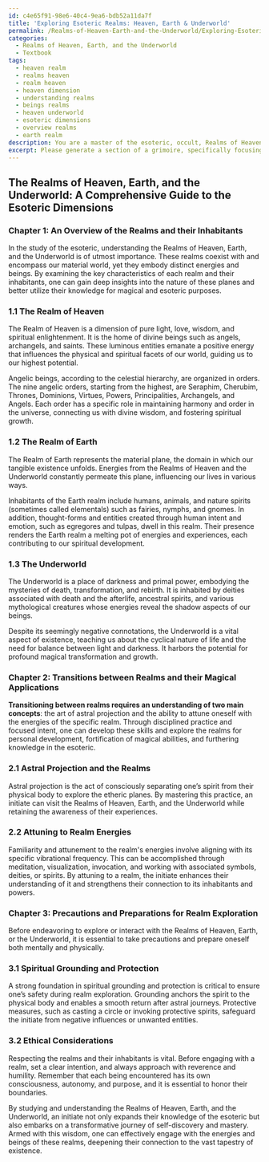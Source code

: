 ```yaml
---
id: c4e65f91-98e6-40c4-9ea6-bdb52a11da7f
title: 'Exploring Esoteric Realms: Heaven, Earth & Underworld'
permalink: /Realms-of-Heaven-Earth-and-the-Underworld/Exploring-Esoteric-Realms-Heaven-Earth-Underworld/
categories:
  - Realms of Heaven, Earth, and the Underworld
  - Textbook
tags:
  - heaven realm
  - realms heaven
  - realm heaven
  - heaven dimension
  - understanding realms
  - beings realms
  - heaven underworld
  - esoteric dimensions
  - overview realms
  - earth realm
description: You are a master of the esoteric, occult, Realms of Heaven, Earth, and the Underworld and education, you have written many textbooks on the subject in ways that provide students with rich and deep understanding of the subject. You are being asked to write textbook-like sections on a topic and you do it with full context, explainability, and reliability in accuracy to the true facts of the topic at hand, in a textbook style that a student would easily be able to learn from, in a rich, engaging, and contextual way. Always include relevant context (such as formulas and history), related concepts, and in a way that someone can gain deep insights from.
excerpt: Please generate a section of a grimoire, specifically focusing on the Realms of Heaven, Earth, and the Underworld that an initiate can study to gain rich knowledge and understanding. Include information on the key characteristics of each realm and their inhabitants, the process of transitioning between realms, and how knowledge of these realms can be used for magical and esoteric purposes. Additionally, provide insights on the required precautions and preparations an individual should take before exploring or interacting with these realms.
---
```


## The Realms of Heaven, Earth, and the Underworld: A Comprehensive Guide to the Esoteric Dimensions

### Chapter 1: An Overview of the Realms and their Inhabitants

In the study of the esoteric, understanding the Realms of Heaven, Earth, and the Underworld is of utmost importance. These realms coexist with and encompass our material world, yet they embody distinct energies and beings. By examining the key characteristics of each realm and their inhabitants, one can gain deep insights into the nature of these planes and better utilize their knowledge for magical and esoteric purposes.

### 1.1 The Realm of Heaven

The Realm of Heaven is a dimension of pure light, love, wisdom, and spiritual enlightenment. It is the home of divine beings such as angels, archangels, and saints. These luminous entities emanate a positive energy that influences the physical and spiritual facets of our world, guiding us to our highest potential.

Angelic beings, according to the celestial hierarchy, are organized in orders. The nine angelic orders, starting from the highest, are Seraphim, Cherubim, Thrones, Dominions, Virtues, Powers, Principalities, Archangels, and Angels. Each order has a specific role in maintaining harmony and order in the universe, connecting us with divine wisdom, and fostering spiritual growth.

### 1.2 The Realm of Earth

The Realm of Earth represents the material plane, the domain in which our tangible existence unfolds. Energies from the Realms of Heaven and the Underworld constantly permeate this plane, influencing our lives in various ways.

Inhabitants of the Earth realm include humans, animals, and nature spirits (sometimes called elementals) such as fairies, nymphs, and gnomes. In addition, thought-forms and entities created through human intent and emotion, such as egregores and tulpas, dwell in this realm. Their presence renders the Earth realm a melting pot of energies and experiences, each contributing to our spiritual development.

### 1.3 The Underworld

The Underworld is a place of darkness and primal power, embodying the mysteries of death, transformation, and rebirth. It is inhabited by deities associated with death and the afterlife, ancestral spirits, and various mythological creatures whose energies reveal the shadow aspects of our beings.

Despite its seemingly negative connotations, the Underworld is a vital aspect of existence, teaching us about the cyclical nature of life and the need for balance between light and darkness. It harbors the potential for profound magical transformation and growth.

### Chapter 2: Transitions between Realms and their Magical Applications

**Transitioning between realms requires an understanding of two main concepts**: the art of astral projection and the ability to attune oneself with the energies of the specific realm. Through disciplined practice and focused intent, one can develop these skills and explore the realms for personal development, fortification of magical abilities, and furthering knowledge in the esoteric.

### 2.1 Astral Projection and the Realms

Astral projection is the act of consciously separating one’s spirit from their physical body to explore the etheric planes. By mastering this practice, an initiate can visit the Realms of Heaven, Earth, and the Underworld while retaining the awareness of their experiences.

### 2.2 Attuning to Realm Energies

Familiarity and attunement to the realm's energies involve aligning with its specific vibrational frequency. This can be accomplished through meditation, visualization, invocation, and working with associated symbols, deities, or spirits. By attuning to a realm, the initiate enhances their understanding of it and strengthens their connection to its inhabitants and powers.

### Chapter 3: Precautions and Preparations for Realm Exploration

Before endeavoring to explore or interact with the Realms of Heaven, Earth, or the Underworld, it is essential to take precautions and prepare oneself both mentally and physically.

### 3.1 Spiritual Grounding and Protection

A strong foundation in spiritual grounding and protection is critical to ensure one’s safety during realm exploration. Grounding anchors the spirit to the physical body and enables a smooth return after astral journeys. Protective measures, such as casting a circle or invoking protective spirits, safeguard the initiate from negative influences or unwanted entities.

### 3.2 Ethical Considerations

Respecting the realms and their inhabitants is vital. Before engaging with a realm, set a clear intention, and always approach with reverence and humility. Remember that each being encountered has its own consciousness, autonomy, and purpose, and it is essential to honor their boundaries.

By studying and understanding the Realms of Heaven, Earth, and the Underworld, an initiate not only expands their knowledge of the esoteric but also embarks on a transformative journey of self-discovery and mastery. Armed with this wisdom, one can effectively engage with the energies and beings of these realms, deepening their connection to the vast tapestry of existence.
